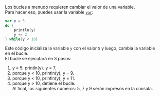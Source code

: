 Los bucles a menudo requieren cambiar el valor de una variable.  
Para hacer eso, puedes usar la variable [`var`](https://kotlinlang.org/docs/basic-syntax.html#variables):  
```kotlin
var y = 5
do {
    println(y)
    y += 2
} while(y < 10)
```
Este código inicializa la variable `y` con el valor `5` y luego, cambia la variable en el bucle.  
El bucle se ejecutará en 3 pasos:  
1) y = 5. println(y). y = 7.  
2) porque y < 10, println(y), y = 9.  
3) porque y < 10, println(y), y = 11.  
4) porque y > 10, detiene el bucle.  
   Al final, los siguientes números: 5, 7 y 9 serán impresos en la consola.  